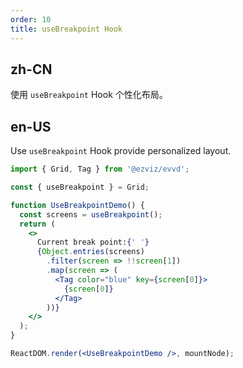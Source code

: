 ```yaml
---
order: 10
title: useBreakpoint Hook
---
```


## zh-CN

使用 `useBreakpoint` Hook 个性化布局。

## en-US

Use `useBreakpoint` Hook provide personalized layout.

```jsx
import { Grid, Tag } from '@ezviz/evvd';

const { useBreakpoint } = Grid;

function UseBreakpointDemo() {
  const screens = useBreakpoint();
  return (
    <>
      Current break point:{' '}
      {Object.entries(screens)
        .filter(screen => !!screen[1])
        .map(screen => (
          <Tag color="blue" key={screen[0]}>
            {screen[0]}
          </Tag>
        ))}
    </>
  );
}

ReactDOM.render(<UseBreakpointDemo />, mountNode);
```
